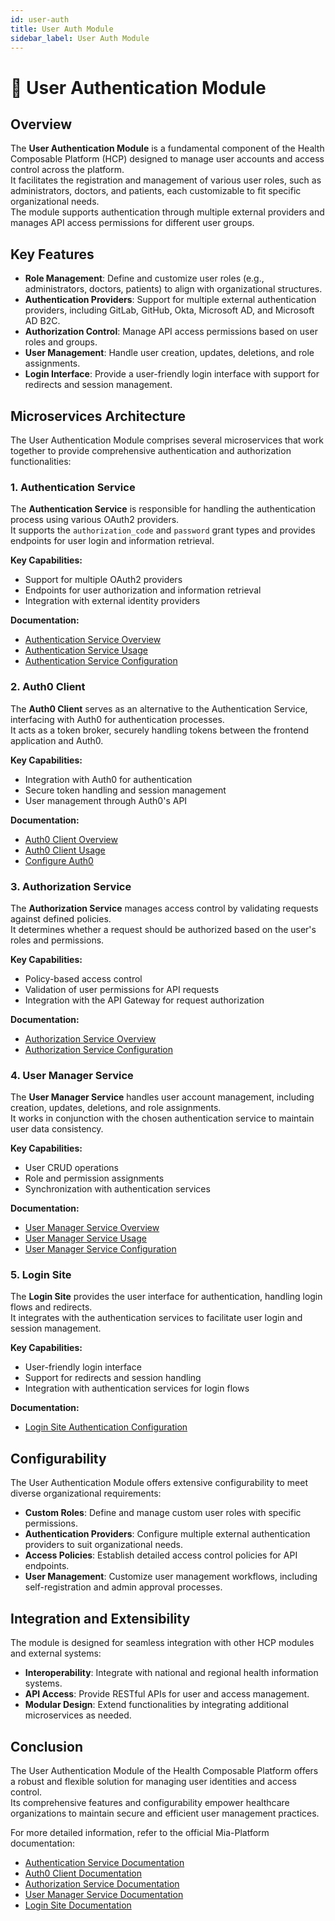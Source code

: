```yaml
---
id: user-auth
title: User Auth Module
sidebar_label: User Auth Module
---
```


# 🔐 User Authentication Module

## Overview

The **User Authentication Module** is a fundamental component of the Health Composable Platform (HCP) designed to manage user accounts and access control across the platform.  
It facilitates the registration and management of various user roles, such as administrators, doctors, and patients, each customizable to fit specific organizational needs.  
The module supports authentication through multiple external providers and manages API access permissions for different user groups.

## Key Features

- **Role Management**: Define and customize user roles (e.g., administrators, doctors, patients) to align with organizational structures.
- **Authentication Providers**: Support for multiple external authentication providers, including GitLab, GitHub, Okta, Microsoft AD, and Microsoft AD B2C.
- **Authorization Control**: Manage API access permissions based on user roles and groups.
- **User Management**: Handle user creation, updates, deletions, and role assignments.
- **Login Interface**: Provide a user-friendly login interface with support for redirects and session management.

## Microservices Architecture

The User Authentication Module comprises several microservices that work together to provide comprehensive authentication and authorization functionalities:

### 1. Authentication Service

The **Authentication Service** is responsible for handling the authentication process using various OAuth2 providers.  
It supports the `authorization_code` and `password` grant types and provides endpoints for user login and information retrieval.

**Key Capabilities:**

- Support for multiple OAuth2 providers
- Endpoints for user authorization and information retrieval
- Integration with external identity providers

**Documentation:**

- [Authentication Service Overview](https://docs.mia-platform.eu/docs/runtime_suite/authentication-service/overview)
- [Authentication Service Usage](https://docs.mia-platform.eu/docs/runtime_suite/authentication-service/usage)
- [Authentication Service Configuration](https://docs.mia-platform.eu/docs/runtime_suite/authentication-service/configuration)

### 2. Auth0 Client

The **Auth0 Client** serves as an alternative to the Authentication Service, interfacing with Auth0 for authentication processes.  
It acts as a token broker, securely handling tokens between the frontend application and Auth0.

**Key Capabilities:**

- Integration with Auth0 for authentication
- Secure token handling and session management
- User management through Auth0's API

**Documentation:**

- [Auth0 Client Overview](https://docs.mia-platform.eu/docs/runtime_suite/auth0-client/overview)
- [Auth0 Client Usage](https://docs.mia-platform.eu/docs/runtime_suite/auth0-client/usage)
- [Configure Auth0](https://docs.mia-platform.eu/docs/next/runtime_suite/auth0-client/configure_auth0)

### 3. Authorization Service

The **Authorization Service** manages access control by validating requests against defined policies.  
It determines whether a request should be authorized based on the user's roles and permissions.

**Key Capabilities:**

- Policy-based access control
- Validation of user permissions for API requests
- Integration with the API Gateway for request authorization

**Documentation:**

- [Authorization Service Overview](https://docs.mia-platform.eu/docs/next/runtime_suite/authorization-service/overview)
- [Authorization Service Configuration](https://docs.mia-platform.eu/docs/runtime_suite/authorization-service/configuration)

### 4. User Manager Service

The **User Manager Service** handles user account management, including creation, updates, deletions, and role assignments.  
It works in conjunction with the chosen authentication service to maintain user data consistency.

**Key Capabilities:**

- User CRUD operations
- Role and permission assignments
- Synchronization with authentication services

**Documentation:**

- [User Manager Service Overview](https://docs.mia-platform.eu/docs/runtime_suite/user-manager-service/overview)
- [User Manager Service Usage](https://docs.mia-platform.eu/docs/runtime_suite/user-manager-service/usage)
- [User Manager Service Configuration](https://docs.mia-platform.eu/docs/runtime_suite/user-manager-service/configuration)

### 5. Login Site

The **Login Site** provides the user interface for authentication, handling login flows and redirects.  
It integrates with the authentication services to facilitate user login and session management.

**Key Capabilities:**

- User-friendly login interface
- Support for redirects and session handling
- Integration with authentication services for login flows

**Documentation:**

- [Login Site Authentication Configuration](https://docs.mia-platform.eu/docs/next/runtime_suite_applications/dev_portal/authentication_configuration)

## Configurability

The User Authentication Module offers extensive configurability to meet diverse organizational requirements:

- **Custom Roles**: Define and manage custom user roles with specific permissions.
- **Authentication Providers**: Configure multiple external authentication providers to suit organizational needs.
- **Access Policies**: Establish detailed access control policies for API endpoints.
- **User Management**: Customize user management workflows, including self-registration and admin approval processes.

## Integration and Extensibility

The module is designed for seamless integration with other HCP modules and external systems:

- **Interoperability**: Integrate with national and regional health information systems.
- **API Access**: Provide RESTful APIs for user and access management.
- **Modular Design**: Extend functionalities by integrating additional microservices as needed.

## Conclusion

The User Authentication Module of the Health Composable Platform offers a robust and flexible solution for managing user identities and access control.  
Its comprehensive features and configurability empower healthcare organizations to maintain secure and efficient user management practices.

For more detailed information, refer to the official Mia-Platform documentation:

- [Authentication Service Documentation](https://docs.mia-platform.eu/docs/runtime_suite/authentication-service/overview)
- [Auth0 Client Documentation](https://docs.mia-platform.eu/docs/runtime_suite/auth0-client/overview)
- [Authorization Service Documentation](https://docs.mia-platform.eu/docs/next/runtime_suite/authorization-service/overview)
- [User Manager Service Documentation](https://docs.mia-platform.eu/docs/runtime_suite/user-manager-service/overview)
- [Login Site Documentation](https://docs.mia-platform.eu/docs/next/runtime_suite_applications/dev_portal/authentication_configuration)
